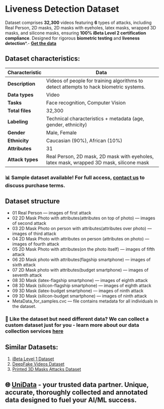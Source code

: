 # Liveness Detection Dataset
Dataset comprises **32,300** videos featuring **6** types of attacks, including Real Person, 2D masks, 2D masks with eyeholes, latex masks, wrapped 3D masks, and silicone masks, ensuring **100% iBeta Level 2 certification compliance**. Designed for rigorous **biometric testing** and **liveness detection***.- **[Get the data](https://unidata.pro/datasets/ibeta-level-2-video-attacks/?utm_source=github-ibeta&utm_medium=referral&utm_campaign=iBeta-Level-2-Certification-Dataset)**
## Dataset characteristics:
| Characteristic       | Data                                                                 |
|----------------------|----------------------------------------------------------------------|
| **Description**      | Videos of people for training algorithms to detect attempts to hack biometric systems. |
| **Data types**       | Video                                                               |
| **Tasks**           | Face recognition, Computer Vision                                   |
| **Total files**     | 32,300                                                              |
| **Labeling**        | Technical characteristics + metadata (age, gender, ethnicity)      |
| **Gender**         | Male, Female                                                       |
| **Ethnicity**      | Caucasian (90%), African (10%)                                     |
| **Attributes**     | 31                                                                 |
| **Attack types**   | Real Person, 2D mask, 2D mask with eyeholes, latex mask, wrapped 3D mask, silicone mask |

### 📊 Sample dataset available! For full access, [contact us](https://unidata.pro/datasets/ibeta-level-2-video-attacks/?utm_source=github-ibeta&utm_medium=referral&utm_campaign=iBeta-Level-2-Certification-Dataset) to discuss purchase terms.

## Dataset structure
- 01 Real Person  —  images of first attack
- 02 2D Mask Photo with attributes(attributes on top of photo)  —  images of second attack
- 03 2D Mask Photo on person with attributes(attributes over photo)  — images of third attack
- 04 2D Mask Photo with attributes on person (attributes on photo) — images of fourth attack
- 05 2D Mask Photo with attributes(on the photo itself) — images of fifth attack
- 06 2D Mask photo with attributes(flagship smartphone) — images of sixth attack
- 07 2D Mask photo with attributes(budget smartphone) — images of seventh attack
- 08 3D Mask (latex-flagship smartphone) — images of eighth attack
- 08 3D Mask (silicon-flagship smartphone) — images of eighth attack
- 09 3D Mask (latex-budget smartphone) — images of ninth attack
- 09 3D Mask (silicon-budget smartphone) — images of ninth attack
- MetaData_for_samples.cvc — file contains metadata for all individuals in the dataset.

### 🧩 Like the dataset but need different data? We can collect a custom dataset just for you - learn more about our data collection services [here](https://unidata.pro/datasets/ibeta-level-2-video-attacks/?utm_source=github-ibeta&utm_medium=referral&utm_campaign=iBeta-Level-2-Certification-Dataset)

## Similar Datasets:
1. [iBeta Level 1 Dataset](https://unidata.pro/datasets/ibeta-level-1-video-attacks/?utm_source=github-ibeta&utm_medium=referral&utm_campaign=iBeta-Level-1-Certification-Dataset)
2. [DeepFake Videos Dataset](https://unidata.pro/datasets/deepfake-videos-dataset/?utm_source=github-ibeta&utm_medium=referral&utm_campaign=deepfake-dataset)
3. [Printed 3D Masks Attacks Dataset](https://unidata.pro/datasets/printed-3d-masks-attacks/?utm_source=github-ibeta&utm_medium=referral&utm_campaign=printed-3d-masks-attacks)

## 🌐 [UniData](https://unidata.pro/datasets/ibeta-level-2-video-attacks/?utm_source=github-ibeta&utm_medium=referral&utm_campaign=iBeta-Level-2-Certification-Dataset) - your trusted data partner. Unique, accurate, thoroughly collected and annotated data designed to fuel your AI/ML success.
